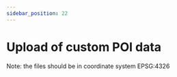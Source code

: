 ```yaml
---
sidebar_position: 22
---
```


# Upload of custom POI data

Note: the files should be in coordinate system EPSG:4326